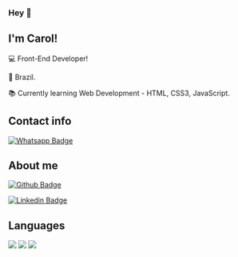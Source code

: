 ### Hey 👋

<!--
**carollbs/carollbs** is a ✨ _special_ ✨ repository because its `README.md` (this file) appears on your GitHub profile.

Here are some ideas to get you started:

- 🔭 I’m currently working on ...
- 🌱 I’m currently learning ...
- 👯 I’m looking to collaborate on ...
- 🤔 I’m looking for help with ...
- 💬 Ask me about ...
- 📫 How to reach me: ...
- 😄 Pronouns: ...
- ⚡ Fun fact: ...
-->
## I'm Carol!

 

:computer: Front-End Developer!

:house_with_garden: Brazil.

:books: Currently learning Web Development - HTML, CSS3, JavaScript.

## Contact info

[![Whatsapp Badge](https://img.shields.io/badge/WhatsApp-25D366?style=for-the-badge&logo=whatsapp&logoColor=white=https://wa.me/5575992707627)](https://wa.me/5575992707627)

## About me

[![Github Badge](https://img.shields.io/badge/GitHub-100000?style=for-the-badge&logo=github&logoColor=white=https://github.com/carollbs)](https://github.com/carollbs)

[![Linkedin Badge](https://img.shields.io/badge/LinkedIn-0077B5?style=for-the-badge&logo=linkedin&logoColor=white=https://www.linkedin.com/in/caroldasilvaborges/)]( https://www.linkedin.com/in/caroldasilvaborges/)

## Languages

<img src= "https://img.shields.io/badge/HTML5-E34F26?style=for-the-badge&logo=html5&logoColor=white=">
<img src= "https://img.shields.io/badge/CSS3-1572B6?style=for-the-badge&logo=css3&logoColor=white">
<img src= "https://img.shields.io/badge/JavaScript-323330?style=for-the-badge&logo=javascript&logoColor=F7DF1E">


